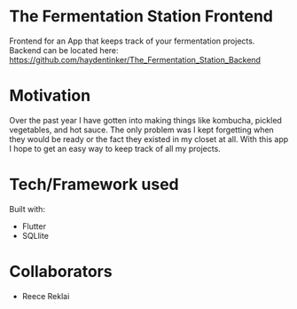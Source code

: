 # The Fermentation Station Frontend 

Frontend for an App that keeps track of your fermentation projects. Backend can be located here: https://github.com/haydentinker/The_Fermentation_Station_Backend

# Motivation

Over the past year I have gotten into making things like kombucha, pickled vegetables, and hot sauce. The only problem was I kept forgetting when they would be ready or the fact they existed in my closet at all. With this app I hope to get an easy way to keep track of all my projects.

# Tech/Framework used

Built with:

- Flutter
- SQLlite

# Collaborators

- Reece Reklai
